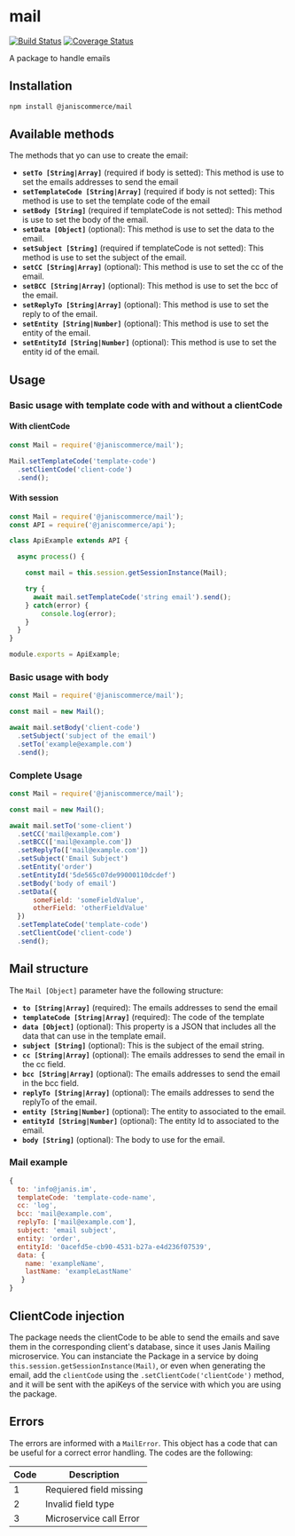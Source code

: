 
# mail

[![Build Status](https://travis-ci.org/janis-commerce/mail.svg?branch=master)](https://travis-ci.org/janis-commerce/mail)
[![Coverage Status](https://coveralls.io/repos/github/janis-commerce/mail/badge.svg?branch=master)](https://coveralls.io/github/janis-commerce/mail?branch=master)

A package to handle emails

## Installation
```sh
npm install @janiscommerce/mail
```
## Available methods
The methods that yo can use to create the email:
- **`setTo [String|Array]`** (required if body is setted): This method is use to set the emails addresses to send the email
- **`setTemplateCode [String|Array]`** (required if body is not setted): This method is use to set the template code of the email
- **`setBody [String]`** (required if templateCode is not setted): This method is use to set the body of the email.
- **`setData [Object]`** (optional): This method is use to set the data to the email.
- **`setSubject [String]`** (required if templateCode is not setted): This method is use to set the  subject of the email.
- **`setCC [String|Array]`** (optional): This method is use to set the cc of the email.
- **`setBCC [String|Array]`** (optional): This method is use to set the bcc of the email.
- **`setReplyTo [String|Array]`** (optional): This method is use to set the reply to of the email.
- **`setEntity [String|Number]`** (optional): This method is use to set the entity of the email.
- **`setEntityId [String|Number]`** (optional): This method is use to set the entity id of the email.

## Usage
### Basic usage with template code with and without a clientCode
#### With clientCode
```js
const Mail = require('@janiscommerce/mail');

Mail.setTemplateCode('template-code')
  .setClientCode('client-code')
  .send();
```

#### With session
```js
const Mail = require('@janiscommerce/mail');
const API = require('@janiscommerce/api');

class ApiExample extends API {

  async process() {

    const mail = this.session.getSessionInstance(Mail);

    try {
      await mail.setTemplateCode('string email').send();
    } catch(error) {
        console.log(error);
    }
  }
}

module.exports = ApiExample;

```

### Basic usage with body
```js
const Mail = require('@janiscommerce/mail');

const mail = new Mail();

await mail.setBody('client-code')
  .setSubject('subject of the email')
  .setTo('example@example.com')
  .send();
```

### Complete Usage

```js
const Mail = require('@janiscommerce/mail');

const mail = new Mail();

await mail.setTo('some-client')
  .setCC('mail@example.com')
  .setBCC(['mail@example.com'])
  .setReplyTo(['mail@example.com'])
  .setSubject('Email Subject')
  .setEntity('order')
  .setEntityId('5de565c07de99000110dcdef')
  .setBody('body of email')
  .setData({
      someField: 'someFieldValue',
      otherField: 'otherFieldValue'
  })
  .setTemplateCode('template-code')
  .setClientCode('client-code')
  .send();
```
## Mail structure
The `Mail [Object]` parameter have the following structure:
- **`to [String|Array]`** (required): The emails addresses to send the email
- **`templateCode [String|Array]`** (required): The code of the template
- **`data [Object]`** (optional): This property is a JSON that includes all the data that can use in the template email.
- **`subject [String]`** (optional): This is the subject of the email string.
- **`cc [String|Array]`** (optional): The emails addresses to send the email in the cc field.
- **`bcc [String|Array]`** (optional): The emails addresses to send the email in the bcc field.
- **`replyTo [String|Array]`** (optional): The emails addresses to send the replyTo of the email.
- **`entity [String|Number]`** (optional): The entity to associated to the email.
- **`entityId [String|Number]`** (optional): The entity Id to associated to the email.
- **`body [String]`** (optional): The body to use for the email.

### Mail example
```js
{
  to: 'info@janis.im',
  templateCode: 'template-code-name',
  cc: 'log',
  bcc: 'mail@example.com',
  replyTo: ['mail@example.com'],
  subject: 'email subject',
  entity: 'order',
  entityId: '0acefd5e-cb90-4531-b27a-e4d236f07539',
  data: {
    name: 'exampleName',
    lastName: 'exampleLastName'
   }
}
```


## ClientCode injection
The package needs the clientCode to be able to send the emails and save them in the corresponding client's database, since it uses Janis Mailing microservice.
You can instanciate the Package in a service by doing `this.session.getSessionInstance(Mail)`, or even when generating the email, add the `clientCode` using the `.setClientCode('clientCode')` method, and it will be sent with the apiKeys of the service with which you are using the package.

## Errors

The errors are informed with a `MailError`.
This object has a code that can be useful for a correct error handling.
The codes are the following:

| Code | Description                    |
|------|--------------------------------|
| 1    | Requiered field missing        |
| 2    | Invalid field type             |
| 3    | Microservice call Error        |
